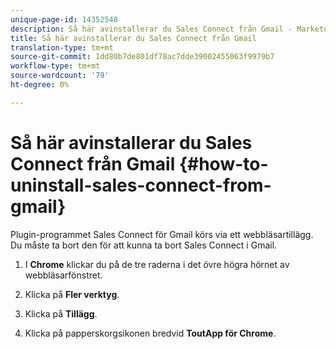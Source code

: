 ```yaml
---
unique-page-id: 14352548
description: Så här avinstallerar du Sales Connect från Gmail - Marketo Docs - produktdokumentation
title: Så här avinstallerar du Sales Connect från Gmail
translation-type: tm+mt
source-git-commit: 1dd80b7de801df78ac7dde39002455063f9979b7
workflow-type: tm+mt
source-wordcount: '79'
ht-degree: 0%

---
```



# Så här avinstallerar du Sales Connect från Gmail {#how-to-uninstall-sales-connect-from-gmail}

Plugin-programmet Sales Connect för Gmail körs via ett webbläsartillägg. Du måste ta bort den för att kunna ta bort Sales Connect i Gmail.

1. I **Chrome** klickar du på de tre raderna i det övre högra hörnet av webbläsarfönstret.

1. Klicka på **Fler verktyg**.

1. Klicka på **Tillägg**.

1. Klicka på papperskorgsikonen bredvid **ToutApp för Chrome**.
